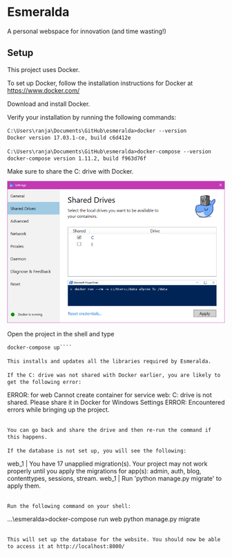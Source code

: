 Esmeralda
===========

A personal webspace for innovation (and time wasting!)

## Setup

This project uses Docker.

To set up Docker, follow the installation instructions for Docker at https://www.docker.com/

Download and install Docker.

Verify your installation by running the following commands:

````
C:\Users\ranja\Documents\GitHub\esmeralda>docker --version
Docker version 17.03.1-ce, build c6d412e

C:\Users\ranja\Documents\GitHub\esmeralda>docker-compose --version
docker-compose version 1.11.2, build f963d76f
````

Make sure to share the C: drive with Docker.

![sharefiles](images/sharefiles.png)

Open the project in the shell and type

````
docker-compose up````

This installs and updates all the libraries required by Esmeralda.

If the C: drive was not shared with Docker earlier, you are likely to get the following error:
````
ERROR: for web  Cannot create container for service web: C: drive is not shared. Please share it in Docker for Windows Settings
ERROR: Encountered errors while bringing up the project.
````

You can go back and share the drive and then re-run the command if this happens.

If the database is not set up, you will see the following:

````
web_1  | You have 17 unapplied migration(s). Your project may not work properly until you apply the migrations for app(s): admin, auth, blog, contenttypes, sessions, stream.
web_1  | Run 'python manage.py migrate' to apply them.
````

Run the following command on your shell:

````
...\esmeralda>docker-compose run web python manage.py migrate
````

This will set up the database for the website. You should now be able to access it at http://localhost:8000/
